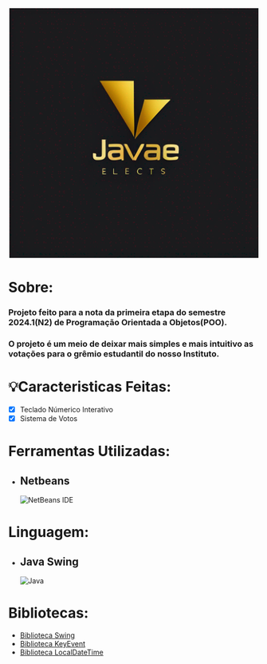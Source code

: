 <div align ="center">
  <img src="https://github.com/JavaElects/PROJETO_POO_URNA/blob/main/Progama/Urna/src/br/edu/images/Logo.png" width = "500px"/>
  </div>

# Sobre:
  
<h3>
  Projeto feito para a nota da primeira etapa do semestre 2024.1(N2) de Programação Orientada a Objetos(POO).
  </h3>
  
<h3>
  O projeto é um meio de deixar mais simples e mais intuitivo as votações para o grêmio estudantil do nosso Instituto.
  </h3>

  # 💡Caracteristicas Feitas:

* [x] Teclado Númerico Interativo
* [x] Sistema de Votos

# Ferramentas Utilizadas:
  
  * ## Netbeans
     ![NetBeans IDE](https://img.shields.io/badge/NetBeansIDE-1B6AC6.svg?style=for-the-badge&logo=apache-netbeans-ide&logoColor=white)

# Linguagem:

* ## Java Swing
   ![Java](https://img.shields.io/badge/java-%23ED8B00.svg?style=for-the-badge&logo=openjdk&logoColor=white)

# Bibliotecas: 
- [Biblioteca Swing](https://homepages.dcc.ufmg.br/~fsantos/ECOi06/aulaSwingSWT.pdf)
- [Biblioteca KeyEvent](https://docs.oracle.com/javase/8/docs/api/java/awt/event/KeyEvent.html)
- [Biblioteca LocalDateTime](https://docs.oracle.com/javase/8/docs/api/java/time/LocalDateTime.html)





